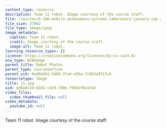 ```yaml
---
content_type: resource
description: Team 11 robot. Image courtesy of the course staff.
file: /courses/6-186-mobile-autonomous-systems-laboratory-january-iap-2005/ed6a8c246181c4297d0ef955ef02a7a4_11.jpg
file_size: 37802
file_type: image/jpeg
image_metadata:
  caption: Team 11 robot.
  credit: Image courtesy of the course staff.
  image-alt: Team 11 robot.
learning_resource_types: []
license: https://creativecommons.org/licenses/by-nc-sa/4.0/
ocw_type: OCWImage
parent_title: Robot Photos
parent_type: CourseSection
parent_uid: 0ed644b1-5409-2fa4-e5ba-7c083a9717c6
resourcetype: Image
title: 11.jpg
uid: ed6a8c24-6181-c429-7d0e-f955ef02a7a4
video_files:
  video_thumbnail_file: null
video_metadata:
  youtube_id: null
---
```

Team 11 robot. Image courtesy of the course staff.